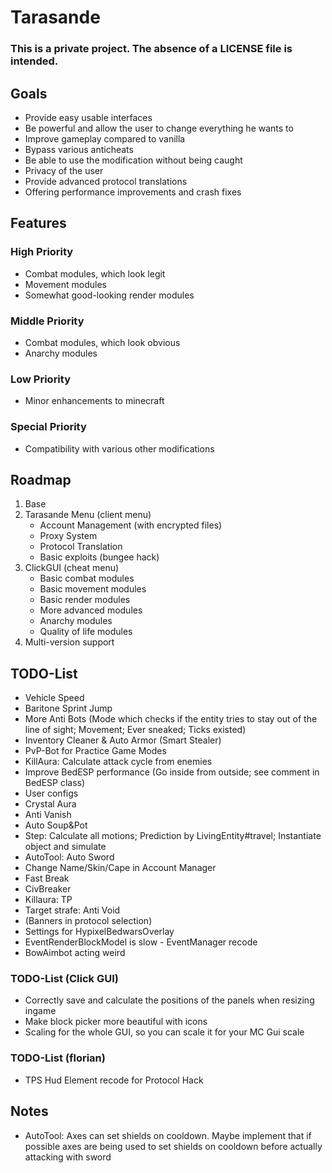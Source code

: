# Tarasande
### This is a private project. The absence of a LICENSE file is intended.

## Goals
- Provide easy usable interfaces
- Be powerful and allow the user to change everything he wants to
- Improve gameplay compared to vanilla
- Bypass various anticheats
- Be able to use the modification without being caught
- Privacy of the user
- Provide advanced protocol translations
- Offering performance improvements and crash fixes

## Features
### High Priority
- Combat modules, which look legit
- Movement modules
- Somewhat good-looking render modules
### Middle Priority
- Combat modules, which look obvious
- Anarchy modules
### Low Priority
- Minor enhancements to minecraft
### Special Priority
- Compatibility with various other modifications

## Roadmap
1. Base
2. Tarasande Menu (client menu) 
   - Account Management (with encrypted files)
   - Proxy System
   - Protocol Translation
   - Basic exploits (bungee hack)
3. ClickGUI (cheat menu)
   - Basic combat modules
   - Basic movement modules
   - Basic render modules
   - More advanced modules
   - Anarchy modules
   - Quality of life modules
4. Multi-version support

## TODO-List
- Vehicle Speed
- Baritone Sprint Jump
- More Anti Bots (Mode which checks if the entity tries to stay out of the line of sight; Movement; Ever sneaked; Ticks
  existed)
- Inventory Cleaner & Auto Armor (Smart Stealer)
- PvP-Bot for Practice Game Modes
- KillAura: Calculate attack cycle from enemies
- Improve BedESP performance (Go inside from outside; see comment in BedESP class)
- User configs
- Crystal Aura
- Anti Vanish
- Auto Soup&Pot
- Step: Calculate all motions; Prediction by LivingEntity#travel; Instantiate object and simulate
- AutoTool: Auto Sword
- Change Name/Skin/Cape in Account Manager
- Fast Break
- CivBreaker
- Killaura: TP
- Target strafe: Anti Void
- (Banners in protocol selection)
- Settings for HypixelBedwarsOverlay
- EventRenderBlockModel is slow - EventManager recode
- BowAimbot acting weird

### TODO-List (Click GUI)
- Correctly save and calculate the positions of the panels when resizing ingame
- Make block picker more beautiful with icons
- Scaling for the whole GUI, so you can scale it for your MC Gui scale

### TODO-List (florian)
- TPS Hud Element recode for Protocol Hack

## Notes
- AutoTool: Axes can set shields on cooldown. Maybe implement that if possible axes are being used to set shields on cooldown before actually attacking with sword
